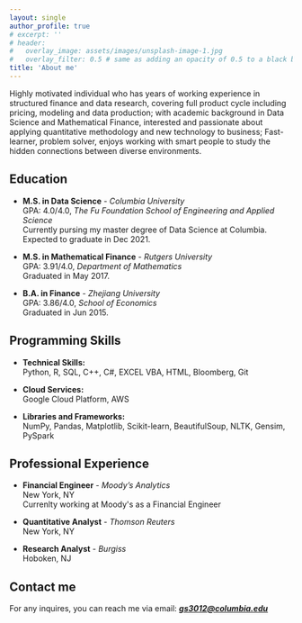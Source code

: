 ```yaml
---
layout: single
author_profile: true
# excerpt: ''
# header:
#   overlay_image: assets/images/unsplash-image-1.jpg
#   overlay_filter: 0.5 # same as adding an opacity of 0.5 to a black background
title: 'About me'
---
```


Highly motivated individual who has years of working experience in structured finance and data research, covering full product cycle including pricing, modeling and data production; with academic background in Data Science and Mathematical Finance, interested and passionate about applying quantitative methodology and new technology to business; Fast-learner, problem solver, enjoys working with smart people to study the hidden connections between diverse environments.

## Education

- **M.S. in Data Science** - _Columbia University_<br>
  GPA: 4.0/4.0,  _The Fu Foundation School of Engineering and Applied Science_  
  Currently pursing my master degree of Data Science at Columbia. Expected to graduate in Dec 2021.

- **M.S. in Mathematical Finance** - _Rutgers University_<br>
  GPA: 3.91/4.0,   _Department of Mathematics_  
  Graduated in May 2017.

- **B.A. in Finance** - _Zhejiang University_<br>
  GPA: 3.86/4.0, _School of Economics_  
  Graduated in Jun 2015.


## Programming Skills

- **Technical Skills:**    
  Python, R, SQL, C++, C#, EXCEL VBA, HTML, Bloomberg, Git

- **Cloud Services:**    
  Google Cloud Platform, AWS

- **Libraries and Frameworks:**   
  NumPy, Pandas, Matplotlib, Scikit-learn, BeautifulSoup, NLTK, Gensim, PySpark


## Professional Experience

- **Financial Engineer** - _Moody’s Analytics_<br> 
  New York, NY  
  Currenlty working at Moody's as a Financial Engineer
  
  
- **Quantitative Analyst** - _Thomson Reuters_<br>
  New York, NY


- **Research Analyst** - _Burgiss_<br>
  Hoboken, NJ
  


## Contact me

For any inquires, you can reach me via email: **_[gs3012@columbia.edu](mailto:gs3012@columbia.edu)_**
